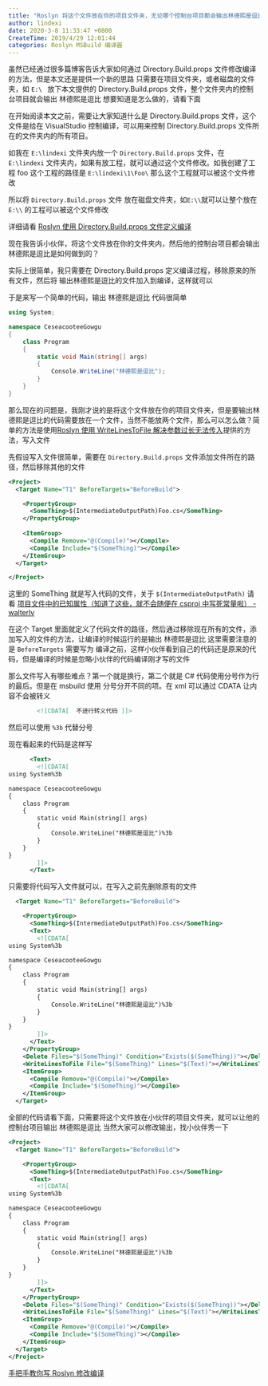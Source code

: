 ```yaml
---
title: "Roslyn 将这个文件放在你的项目文件夹，无论哪个控制台项目都会输出林德熙是逗比"
author: lindexi
date: 2020-3-8 11:33:47 +0800
CreateTime: 2019/4/29 12:01:44
categories: Roslyn MSBuild 编译器
---
```


虽然已经通过很多篇博客告诉大家如何通过 Directory.Build.props 文件修改编译的方法，但是本文还是提供一个新的思路
只需要在项目文件夹，或者磁盘的文件夹，如 `E:\ ` 放下本文提供的 Directory.Build.props 文件，整个文件夹内的控制台项目就会输出 林德熙是逗比 想要知道是怎么做的，请看下面

<!--more-->


<!-- CreateTime:2019/4/29 12:01:44 -->

<!-- csdn -->

<!-- 标签：Roslyn,MSBuild,编译器 -->

在开始阅读本文之前，需要让大家知道什么是 Directory.Build.props 文件，这个文件是给在 VisualStudio 控制编译，可以用来控制 Directory.Build.props 文件所在的文件夹内的所有项目。

如我在 `E:\lindexi` 文件夹内放一个 `Directory.Build.props` 文件，在 `E:\lindexi` 文件夹内，如果有放工程，就可以通过这个文件修改。如我创建了工程 foo 这个工程的路径是 `E:\lindexi\1\Foo\` 那么这个工程就可以被这个文件修改

所以将 `Directory.Build.props` 文件 放在磁盘文件夹，如`E:\\`就可以让整个放在 `E:\\` 的工程可以被这个文件修改

详细请看 [Roslyn 使用 Directory.Build.props 文件定义编译](https://lindexi.gitee.io/post/Roslyn-%E4%BD%BF%E7%94%A8-Directory.Build.props-%E6%96%87%E4%BB%B6%E5%AE%9A%E4%B9%89%E7%BC%96%E8%AF%91.html )

现在我告诉小伙伴，将这个文件放在你的文件夹内，然后他的控制台项目都会输出 林德熙是逗比是如何做到的？

实际上很简单，我只需要在 Directory.Build.props 定义编译过程，移除原来的所有文件，然后将 输出林德熙是逗比的文件加入到编译，这样就可以

于是来写一个简单的代码，输出 林德熙是逗比 代码很简单

```csharp
using System;

namespace CeseacooteeGowgu
{
    class Program
    {
        static void Main(string[] args)
        {
            Console.WriteLine("林德熙是逗比");
        }
    }
}

```

那么现在的问题是，我刚才说的是将这个文件放在你的项目文件夹，但是要输出林德熙是逗比的代码需要放在一个文件，当然不能放两个文件，那么可以怎么做？简单的方法是使用[Roslyn 使用 WriteLinesToFile 解决参数过长无法传入](https://lindexi.gitee.io/post/Roslyn-%E4%BD%BF%E7%94%A8-WriteLinesToFile-%E8%A7%A3%E5%86%B3%E5%8F%82%E6%95%B0%E8%BF%87%E9%95%BF%E6%97%A0%E6%B3%95%E4%BC%A0%E5%85%A5.html )提供的方法，写入文件

先假设写入文件很简单，需要在 `Directory.Build.props` 文件添加文件所在的路径，然后移除其他的文件

```xml
<Project>
  <Target Name="T1" BeforeTargets="BeforeBuild">

    <PropertyGroup>
      <SomeThing>$(IntermediateOutputPath)Foo.cs</SomeThing>
    </PropertyGroup>
    
    <ItemGroup>
      <Compile Remove="@(Compile)"></Compile>
      <Compile Include="$(SomeThing)"></Compile>
    </ItemGroup>
  </Target>

</Project>
```

这里的 SomeThing 就是写入代码的文件，关于 `$(IntermediateOutputPath)` 请看 [项目文件中的已知属性（知道了这些，就不会随便在 csproj 中写死常量啦） - walterlv](https://walterlv.com/post/known-properties-in-csproj.html )

在这个 Target 里面就定义了代码文件的路径，然后通过移除现在所有的文件，添加写入的文件的方法，让编译的时候运行的是输出 林德熙是逗比 这里需要注意的是 `BeforeTargets` 需要写为 编译之前，这样小伙伴看到自己的代码还是原来的代码，但是编译的时候是忽略小伙伴的代码编译刚才写的文件

那么文件写入有哪些难点？第一个就是换行，第二个就是 C# 代码使用分号作为行的最后。但是在 msbuild 使用 分号分开不同的项。在 xml 可以通过 CDATA 让内容不会被转义

```xml
        <![CDATA[  不进行转义代码 ]]>
```

然后可以使用 `%3b` 代替分号

现在看起来的代码是这样写

```xml
      <Text>
        <![CDATA[
using System%3b

namespace CeseacooteeGowgu
{
    class Program
    {
        static void Main(string[] args)
        {
            Console.WriteLine("林德熙是逗比")%3b
        }
    }
}
        ]]>
      </Text>
```

只需要将代码写入文件就可以，在写入之前先删除原有的文件

```xml
  <Target Name="T1" BeforeTargets="BeforeBuild">

    <PropertyGroup>
      <SomeThing>$(IntermediateOutputPath)Foo.cs</SomeThing>
      <Text>
        <![CDATA[
using System%3b

namespace CeseacooteeGowgu
{
    class Program
    {
        static void Main(string[] args)
        {
            Console.WriteLine("林德熙是逗比")%3b
        }
    }
}
        ]]>
      </Text>
    </PropertyGroup>
    <Delete Files="$(SomeThing)" Condition="Exists($(SomeThing))"></Delete>
    <WriteLinesToFile File="$(SomeThing)" Lines="$(Text)"></WriteLinesToFile>
    <ItemGroup>
      <Compile Remove="@(Compile)"></Compile>
      <Compile Include="$(SomeThing)"></Compile>
    </ItemGroup>
  </Target>
```

全部的代码请看下面，只需要将这个文件放在小伙伴的项目文件夹，就可以让他的控制台项目输出 林德熙是逗比 当然大家可以修改输出，找小伙伴秀一下

```xml
<Project>
  <Target Name="T1" BeforeTargets="BeforeBuild">

    <PropertyGroup>
      <SomeThing>$(IntermediateOutputPath)Foo.cs</SomeThing>
      <Text>
        <![CDATA[
using System%3b

namespace CeseacooteeGowgu
{
    class Program
    {
        static void Main(string[] args)
        {
            Console.WriteLine("林德熙是逗比")%3b
        }
    }
}
        ]]>
      </Text>
    </PropertyGroup>
    <Delete Files="$(SomeThing)" Condition="Exists($(SomeThing))"></Delete>
    <WriteLinesToFile File="$(SomeThing)" Lines="$(Text)"></WriteLinesToFile>
    <ItemGroup>
      <Compile Remove="@(Compile)"></Compile>
      <Compile Include="$(SomeThing)"></Compile>
    </ItemGroup>
  </Target>
</Project>
```

[手把手教你写 Roslyn 修改编译](https://blog.lindexi.com/post/roslyn.html )

